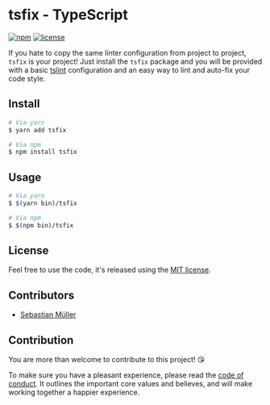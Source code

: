 # tsfix - TypeScript 

[![npm](https://img.shields.io/npm/v/tsfix.svg)](https://www.npmjs.com/package/tsfix) 
[![license](https://img.shields.io/github/license/sbstjn/tsfix.svg)](https://github.com/sbstjn/tsfix/blob/master/LICENSE.md)


If you hate to copy the same linter configuration from project to project, `tsfix` is your project! Just install the `tsfix` package and you will be provided with a basic [tslint](https://palantir.github.io/tslint/) configuration and an easy way to lint and auto-fix your code style.

## Install

```bash
# Via yarn
$ yarn add tsfix

# Via npm
$ npm install tsfix
```

## Usage
```bash
# Via yarn
$ $(yarn bin)/tsfix

# Via npm
$ $(npm bin)/tsfix
```

## License

Feel free to use the code, it's released using the [MIT license](https://github.com/sbstjn/tsfix/blob/master/LICENSE.md).

## Contributors

- [Sebastian Müller](https://github.com/sbstjn)

## Contribution

You are more than welcome to contribute to this project! 😘

To make sure you have a pleasant experience, please read the [code of conduct](https://github.com/sbstjn/tsfix/blob/master/LICENSE.md). It outlines the important core values and believes, and will make working together a happier experience.

